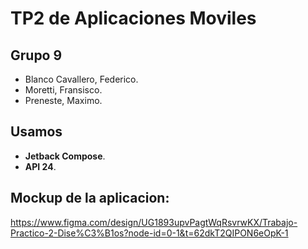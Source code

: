 # TP2 de Aplicaciones Moviles
## Grupo 9
* Blanco Cavallero, Federico.
* Moretti, Fransisco.
* Preneste, Maximo.

## Usamos 
* __Jetback Compose__.
* __API 24__.

## Mockup de la aplicacion:

https://www.figma.com/design/UG1893upvPagtWqRsvrwKX/Trabajo-Practico-2-Dise%C3%B1os?node-id=0-1&t=62dkT2QIPON6eOpK-1
